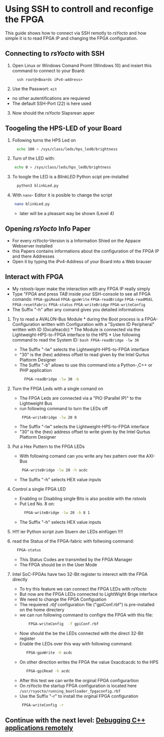 # Using SSH to controll and reconfige the FPGA
This guide shows how to connect via SSH remotly to *rsYocto* and how simple it is to read FPGA IP and changing the FPGA configuration. 

## Connecting to *rsYocto* with SSH
1. Open Linux or Windows Comand Promt (Windows 10) and insiert this command to connect to your Board:
    ```
      ssh root@<Boards iPv4-address>
    ```
2. Use the Passwort: `eit`
  * no other autentifications are requiered
  * The default SSH-Port (22) is here used 
3. Now should the *rsYocto* Slapsrean apper

## Toogeling the HPS-LED of your Board
1. Following turns the HPS Led on
    ```bash
      echo 100 > /sys/class/leds/hps_led0/brightness
    ```
2.  Turn of the LED with:
    ```bash
     echo 0 > /sys/class/leds/hps_led0/brightness
    ```
3. To toogle the LED is a *BlinkLED* Python scipt pre-installed
    ```bash 
      python3 blinkLed.py
    ```
4. With `nano`- Editor it is posible to change the script
    ```bash 
     nano blinkLed.py
   ```
   * later will be a pleasant way be shown (Level 4) 
   
## Opening *rsYocto* Info Paper 
  * For every *rsYocto*-Version is a Information Shied on the Appace Webserver installed
  * this Papers contains informations about the configuration of the FPGA IP and there Addresses 
  * Open it by typing the iPv4-Address of your Board into a Web brauser
  
## Interact with FPGA
  * My *rstools*-layer make the interaction with any FPGA IP really simply
  * Type "*FPGA* and press *TAB* inside your SSH-console to see all FPGA comands:
  `FPGA-gpiRead` `FPGA-gpoWrite` `FPGA-readBridge` `FPGA-readMSEL` `FPGA-resetFabric`
  `FPGA-status` `FPGA-writeBridge` `FPGA-writeConfig`
  * The Suffix "-h" after any comand gives you detailed informations  
  1. Try to read a AVALON-Bus Module
    * during the Boot process is a FPGA-Configuration written with Configuration 
      with a "System ID Peripheral" written with ID (0xcafeacdc)
    * The Module is connected via the Lightweight-HPS-to-FPGA interface to the HPS
    * Use following command to read the System ID:
           ```bash
             FPGA-readBridge -lw 30
           ```
      * The Suffix "-lw" selects the Lightweight-HPS-to-FPGA interface
      * "30" is the (hex) address offset to read given by the Intel Qurtus Plattorm Designer
      * The Suffix "-b" allows to use this command into a Python-,C++ or PHP application
           ```bash
             FPGA-readBridge -lw 30 -b
           ```
  2. Turn the FPGA Leds with a single comand on
      * The FPGA Leds are connected via a "PIO (Parallel IP)" to the Lightweight Bus
      * run following command to turn the LEDs off
          ```bash
           FPGA-writeBridge -lw 20 0
          ```
      * The Suffix "-lw" selects the Lightweight-HPS-to-FPGA interface
      * "30" is the (hex) address offset to write given by the Intel Qurtus Plattorm Designer
      
  3. Put a Hex Puttern to the FPGA LEDs
      * With following comand can you write any hex pattern over the AXI-Bus 
        ```bash
         PGA-writeBridge -lw 20 -h acdc
        ```
       * The Suffix "-h" selects HEX value inputs 
  4. Control a single FPGA LED
      * Enabling or Disabling single Bits is also posible with the *rstools* 
      * Put Led No. 8 on:  
         ```bash
           FPGA-writeBridge -lw 20 -b 8 1
         ```
      * The Suffix "-h" selects HEX value inputs 
  5. H!!! ier Python script zum Stuern der LEDs einfügen !!!!    
      
  6. read the Status of the FPGA-fabric with follwoing command:
        ```bash
          FPGA-status
        ````
      * This Status Codes are transmited by the FPGA Manager
      * The FPGA should be in the User Mode
7. Intel SoC-FPGAs have two 32-Bit register to interect with the FPGA directly
    * To try this feature we can connect the FPGA LEDs with *rsYocto* 
    * But now are the FPGA LEDs connected to LightWight Brige interface
    * We need to change the FPGA Configuation
    * The requiered *.rbf* configuration file ("gpiConf.rbf") is pre-installed on the home directery
    * we can run following command to configre the FPGA with this file:
        ```bash
            FPGA-writeConfig  -f gpiConf.rbf
        ```
    * Now should the be the LEDs connected with the direct 32-Bit register
    * Enable the LEDs over this way with following command:
        ```bash
           FPGA-gpoWrite -h acdc
        ```
    * On other direction writes the FPGA the value 0xacdcacdc to the HPS
        ```bash
           FPGA-gpiRead -h acdc
        ```
     * After this test we can write the orginal FPGA configurartion
     * On *rsYocto* the startup FPGA configuration is located here `/usr/rsyocto/running_bootloader_fpgaconfig.rbf`
     * Use the Suffix "-r" to install the orginal FPGA configuration 
        ```bash
         FPGA-writeConfig -r 
        ```
 ## Continue with the next level: [Debugging C++ applications remotely](3_CPP.md)
